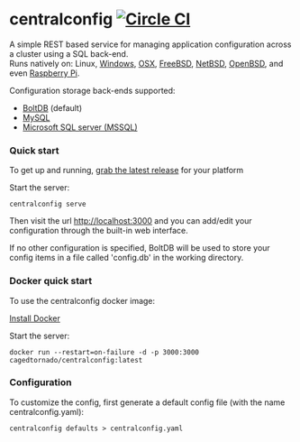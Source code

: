 # centralconfig [![Circle CI](https://circleci.com/gh/cagedtornado/centralconfig.svg?style=svg)](https://circleci.com/gh/cagedtornado/centralconfig)
A simple REST based service for managing application configuration across a cluster using a SQL back-end.  
Runs natively on: Linux, [Windows](https://www.microsoft.com/en-us/windows), [OSX](http://www.apple.com/osx/), [FreeBSD](https://www.freebsd.org/), [NetBSD](https://www.netbsd.org/), [OpenBSD](http://www.openbsd.org/), and even [Raspberry Pi](https://www.raspberrypi.org/).

Configuration storage back-ends supported:
- [BoltDB](https://github.com/boltdb/bolt) (default)
- [MySQL](https://www.mysql.com/)
- [Microsoft SQL server (MSSQL)](https://www.microsoft.com/en-us/server-cloud/products/sql-server/)

### Quick start
To get up and running, [grab the latest release](https://github.com/danesparza/centralconfig/releases/latest) for your platform

Start the server:
```
centralconfig serve
```
Then visit the url [http://localhost:3000](http://localhost:3000) and you can add/edit your configuration through the built-in web interface.  

If no other configuration is specified, BoltDB will be used to store your config items in a file called 'config.db' in the working directory.

### Docker quick start
To use the centralconfig docker image: 

[Install Docker](https://docs.docker.com/mac/started/)

Start the server:
```
docker run --restart=on-failure -d -p 3000:3000 cagedtornado/centralconfig:latest
```

### Configuration
To customize the config, first generate a default config file (with the name centralconfig.yaml):
```
centralconfig defaults > centralconfig.yaml
```
